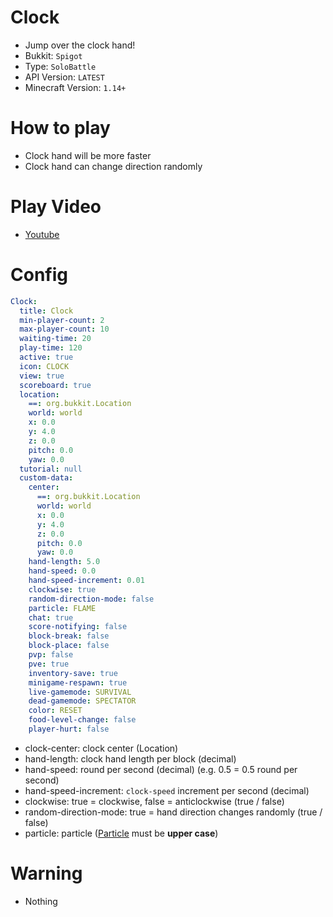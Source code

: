 # Clock
- Jump over the clock hand!
- Bukkit: `Spigot`
- Type: `SoloBattle`
- API Version: `LATEST`
- Minecraft Version: `1.14+`



# How to play
- Clock hand will be more faster
- Clock hand can change direction randomly



# Play Video
- [Youtube](https://youtu.be/Tzq334h6XdE)



# Config
```yaml
Clock:
  title: Clock
  min-player-count: 2
  max-player-count: 10
  waiting-time: 20
  play-time: 120
  active: true
  icon: CLOCK
  view: true
  scoreboard: true
  location:
    ==: org.bukkit.Location
    world: world
    x: 0.0
    y: 4.0
    z: 0.0
    pitch: 0.0
    yaw: 0.0
  tutorial: null
  custom-data:
    center:
      ==: org.bukkit.Location
      world: world
      x: 0.0
      y: 4.0
      z: 0.0
      pitch: 0.0
      yaw: 0.0
    hand-length: 5.0
    hand-speed: 0.0
    hand-speed-increment: 0.01
    clockwise: true
    random-direction-mode: false
    particle: FLAME
    chat: true
    score-notifying: false
    block-break: false
    block-place: false
    pvp: false
    pve: true
    inventory-save: true
    minigame-respawn: true
    live-gamemode: SURVIVAL
    dead-gamemode: SPECTATOR
    color: RESET
    food-level-change: false
    player-hurt: false
```
- clock-center: clock center (Location)
- hand-length: clock hand length per block (decimal) 
- hand-speed: round per second (decimal) (e.g. 0.5 = 0.5 round per second)
- hand-speed-increment: `clock-speed` increment per second (decimal)
- clockwise: true = clockwise, false = anticlockwise (true / false)
- random-direction-mode: true = hand direction changes randomly (true / false)
- particle: particle ([Particle](https://minecraft.fandom.com/wiki/Particles) must be **upper case**)


# Warning
- Nothing